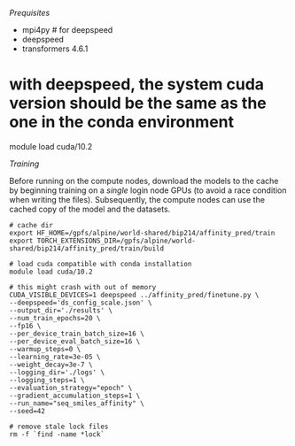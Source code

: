 *Prequisites*

- mpi4py # for deepspeed
- deepspeed
- transformers 4.6.1

# with deepspeed, the system cuda version should be the same as the one in the conda environment
module load cuda/10.2

*Training*

Before running on the compute nodes, download the models to the cache by
beginning training on a *single* login node GPUs (to avoid a race condition when
writing the files). Subsequently, the compute nodes can use the cached copy of the model
and the datasets.

```
# cache dir
export HF_HOME=/gpfs/alpine/world-shared/bip214/affinity_pred/train
export TORCH_EXTENSIONS_DIR=/gpfs/alpine/world-shared/bip214/affinity_pred/train/build

# load cuda compatible with conda installation
module load cuda/10.2

# this might crash with out of memory
CUDA_VISIBLE_DEVICES=1 deepspeed ../affinity_pred/finetune.py \
--deepspeed='ds_config_scale.json' \
--output_dir='./results' \
--num_train_epochs=20 \
--fp16 \
--per_device_train_batch_size=16 \
--per_device_eval_batch_size=16 \
--warmup_steps=0 \
--learning_rate=3e-05 \
--weight_decay=3e-7 \
--logging_dir='./logs' \
--logging_steps=1 \
--evaluation_strategy="epoch" \
--gradient_accumulation_steps=1 \
--run_name="seq_smiles_affinity" \
--seed=42

# remove stale lock files
rm -f `find -name *lock`
```

